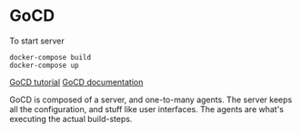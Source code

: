 # GoCD

To start server
```
docker-compose build
docker-compose up
```

[GoCD tutorial](https://www.go.cd/getting-started/part-1/)
[GoCD documentation](https://docs.go.cd/current/)

GoCD is composed of a server, and one-to-many agents.
The server keeps all the configuration, and stuff like user interfaces.
The agents are what's executing the actual build-steps.